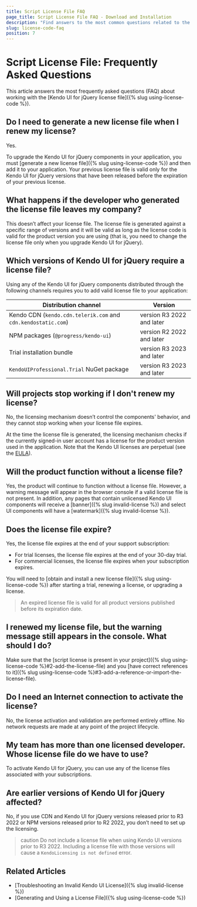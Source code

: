 ```yaml
---
title: Script License File FAQ
page_title: Script License File FAQ - Download and Installation
description: "Find answers to the most common questions related to the script license file that is required when using Kendo UI for jQuery scripts from CDN and NPM distributions."
slug: license-code-faq
position: 7
---
```


# Script License File: Frequently Asked Questions

This article answers the most frequently asked questions (FAQ) about working with the [Kendo UI for jQuery license file]({% slug using-license-code %}).

## Do I need to generate a new license file when I renew my license?

Yes.

To upgrade the Kendo UI for jQuery components in your application, you must [generate a new license file]({% slug using-license-code %}) and then add it to your application. Your previous license file is valid only for the Kendo UI for jQuery versions that have been released before the expiration of your previous license.

## What happens if the developer who generated the license file leaves my company?

This doesn’t affect your license file. The license file is generated against a specific range of versions and it will be valid as long as the license code is valid for the product version you are using (that is, you need to change the license file only when you upgrade Kendo UI for jQuery).

## Which versions of Kendo UI for jQuery require a license file?

Using any of the Kendo UI for jQuery components distributed through the following channels requires you to add valid license file to your application:

| Distribution channel | Version |
|----------------------|----------------|
| Kendo CDN (`kendo.cdn.telerik.com` and `cdn.kendostatic.com`) | version R3 2022 and later |
| NPM packages (`@progress/kendo-ui`) | version R2 2022 and later |
| Trial installation bundle | version R3 2023 and later |
| `KendoUIProfessional.Trial` NuGet package | version R3 2023 and later |

## Will projects stop working if I don't renew my license?

No, the licensing mechanism doesn’t control the components' behavior, and they cannot stop working when your license file expires.

At the time the license file is generated, the licensing mechanism checks if the currently signed-in user account has a license for the product version used in the application. Note that the Kendo UI licenses are perpetual (see the [EULA](https://www.telerik.com/purchase/license-agreement/kendo-ui)).

## Will the product function without a license file?

Yes, the product will continue to function without a license file. However, a warning message will appear in the browser console if a valid license file is not present. In addition, any pages that contain unlicensed Kendo UI components will receive a [banner]({% slug invalid-license %}) and select UI components will have a [watermark]({% slug invalid-license %}).

## Does the license file expire?

Yes, the license file expires at the end of your support subscription:

* For trial licenses, the license file expires at the end of your 30-day trial. 
* For commercial licenses, the license file expires when your subscription expires. 

You will need to [obtain and install a new license file]({% slug using-license-code %}) after starting a trial, renewing a license, or upgrading a license.

> An expired license file is valid for all product versions published before its expiration date.

## I renewed my license file, but the warning message still appears in the console. What should I do?

Make sure that the [script license is present in your project]({% slug using-license-code %}#2-add-the-license-file) and you [have correct references to it]({% slug using-license-code %}#3-add-a-reference-or-import-the-license-file).

## Do I need an Internet connection to activate the license?

No, the license activation and validation are performed entirely offline. No network requests are made at any point of the project lifecycle.

## My team has more than one licensed developer. Whose license file do we have to use?

To activate Kendo UI for jQuery, you can use any of the license files associated with your subscriptions.

## Are earlier versions of Kendo UI for jQuery affected?

No, if you use CDN and Kendo UI for jQuery versions released prior to R3 2022 or NPM versions released prior to R2 2022, you don’t need to set up the licensing.

>caution Do not include a license file when using Kendo UI versions prior to R3 2022. Including a license file with those versions will cause a `KendoLicensing is not defined` error. 

## Related Articles

* [Troubleshooting an Invalid Kendo UI License]({% slug invalid-license %})
* [Generating and Using a License File]({% slug using-license-code %})
